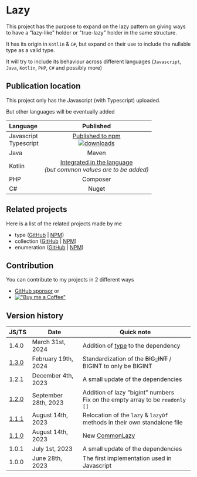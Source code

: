 # Lazy

This project has the purpose to expand on the lazy pattern on giving ways
to have a "lazy-like" holder
or "true-lazy" holder in the same structure.

It has its origin in `Kotlin` & `C#`,
but expand on their use to include the nullable type as a valid type.

It will try to include its behaviour across different languages
(`Javascript`, `Java`, `Kotlin`, `PHP`, `C#` and possibly more)

## Publication location

This project only has the Javascript (with Typescript) uploaded.

But other languages will be eventually added

| Language                  |                                                                                           Published                                                                                            |
|:--------------------------|:----------------------------------------------------------------------------------------------------------------------------------------------------------------------------------------------:|
| Javascript<br/>Typescript | [Published to npm](https://www.npmjs.com/package/@joookiwi/lazy)<br/>[![downloads](https://img.shields.io/npm/dt/@joookiwi/lazy.svg)](https://npm-stat.com/charts.html?package=@joookiwi/lazy) |
| Java                      |                                                                                             Maven                                                                                              |
| Kotlin                    |                      [Integrated in the language](https://kotlinlang.org/docs/delegated-properties.html#observable-properties)<br/>_(but common values are to be added)_                       |
| PHP                       |                                                                                            Composer                                                                                            |
| C#                        |                                                                                             Nuget                                                                                              |

## Related projects

Here is a list of the related projects made by me
 - type ([GitHub](https://github.com/joooKiwi/type) | [NPM](https://www.npmjs.com/package/@joookiwi/type))
 - collection ([GitHub](https://github.com/joooKiwi/collection) | [NPM](https://www.npmjs.com/package/@joookiwi/collection))
 - enumeration ([GitHub](https://github.com/joooKiwi/enumeration) | [NPM](https://www.npmjs.com/package/@joookiwi/enumerable))

## Contribution

You can contribute to my projects in 2 different ways
- [GitHub sponsor](https://github.com/sponsors/joooKiwi) or
- [!["Buy me a Coffee"](https://img.buymeacoffee.com/button-api/?&button_colour=40DCA5&font_colour=ffffff&font_family=Cookie&outline_colour=000000&coffee_colour=FFDD00)](https://www.buymeacoffee.com/joookiwi)

## Version history

| JS/TS                                                            | Date                 | Quick note                                                                                |
|------------------------------------------------------------------|----------------------|-------------------------------------------------------------------------------------------|
| 1.4.0                                                            | March 31st, 2024     | Addition of [type](https://github.com/joooKiwi/type) to the dependency                    |
| [1.3.0](https://github.com/joooKiwi/lazy/releases/tag/v1.3.0-js) | February 19th, 2024  | Standardization of the ~~BIG_INT~~ / BIGINT to only be BIGINT                             |
| 1.2.1                                                            | December 4th, 2023   | A small update of the dependencies                                                        |
| [1.2.0](https://github.com/joooKiwi/lazy/releases/tag/v1.2.0-js) | September 28th, 2023 | Addition of lazy "bigint" numbers<br/>Fix on the empty array to be `readonly []`          |
| [1.1.1](https://github.com/joooKiwi/lazy/releases/tag/v1.1.1-js) | August 14th, 2023    | Relocation of the `lazy` & `lazyOf` methods in their own standalone file                  |
| [1.1.0](https://github.com/joooKiwi/lazy/releases/tag/v1.1.0-js) | August 14th, 2023    | New [CommonLazy](https://github.com/joooKiwi/lazy/blob/main/javascript/src/CommonLazy.ts) |
| 1.0.1                                                            | July 1st, 2023       | A small update of the dependencies                                                        |
| 1.0.0                                                            | June 28th, 2023      | The first implementation used in Javascript                                               |
